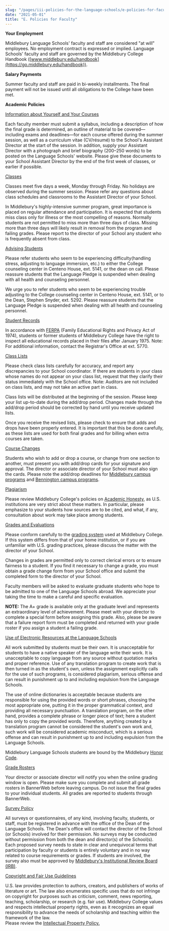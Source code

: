 ```yaml
---
slug: "/pages/iii-policies-for-the-language-schools/e-policies-for-faculty"
date: "2021-05-01"
title: "E. Policies for Faculty"
---
```


**Your Employment**

Middlebury Language Schools' faculty and staff are considered "at will" employees. No employment contract is expressed or implied. Language Schools' faculty and staff are governed by the Middlebury College Handbook ([www.middlebury.edu/handbook](https://go.middlebury.edu/handbook)).

**Salary Payments**

Summer faculty and staff are paid in bi-weekly installments. The final payment will not be issued until all obligations to the College have been met.

**Academic Policies**

<span style="text-decoration:underline">Information about Yourself and Your Courses</span>

Each faculty member must submit a syllabus, including a description of how the final grade is determined, an outline of material to be covered—including exams and deadlines—for each course offered during the summer session, as well as a curriculum vitae (CV/résumé) to the School's Assistant Director at the start of the session. In addition, supply your Assistant Director with a photograph and brief biography (200–250 words) to be posted on the Language Schools' website. Please give these documents to your School Assistant Director by the end of the first week of classes, or earlier if possible.

<span style="text-decoration:underline">Classes</span>

Classes meet five days a week, Monday through Friday. No holidays are observed during the summer session. Please refer any questions about class schedules and classrooms to the Assistant Director of your School.

In Middlebury's highly-intensive summer program, great importance is placed on regular attendance and participation. It is expected that students miss class only for illness or the most compelling of reasons. Normally students are not permitted to miss more than three days of class. Missing more than three days will likely result in removal from the program and failing grades. Please report to the director of your School any student who is frequently absent from class.

<span style="text-decoration:underline">Advising Students</span>

Please refer students who seem to be experiencing difficulty(handling stress, adjusting to language immersion, etc.) to either the College counseling center in Centeno House, ext. 5141, or the dean on call. Please reassure students that the Language Pledge is suspended when dealing with all health and counseling personnel.

We urge you to refer students who seem to be experiencing trouble adjusting to the College counseling center in Centeno House, ext. 5141, or to the Dean, Stephen Snyder, ext. 5292\. Please reassure students that the Language Pledge is suspended when dealing with all health and counseling personnel.

<span style="text-decoration:underline">Student Records</span>

In accordance with [FERPA](/pages/i-policies-for-all/records/ferpa) (Family Educational Rights and Privacy Act of 1974), students or former students of Middlebury College have the right to inspect all educational records placed in their files after January 1975\. Note: For additional information, contact the Registrar's Office at ext. 5770.

<span style="text-decoration:underline">Class Lists</span>

Please check class lists carefully for accuracy, and report any discrepancies to your School coordinator. If there are students in your class whose names do not appear on your class list, request that they clarify their status immediately with the School office. Note: Auditors are not included on class lists, and may not take an active part in class.

Class lists will be distributed at the beginning of the session. Please keep your list up-to-date during the add/drop period. Changes made through the add/drop period should be corrected by hand until you receive updated lists.

Once you receive the revised lists, please check to ensure that adds and drops have been properly entered. It is important that this be done carefully, as these lists are used for both final grades and for billing when extra courses are taken.

<span style="text-decoration:underline">Course Changes</span>

Students who wish to add or drop a course, or change from one section to another, must present you with add/drop cards for your signature and approval. The director or associate director of your School must also sign the cards. Please note the add/drop deadlines for [Middlebury campus programs](/pages/iii-policies-for-the-language-schools/b-academic-policies/b-4-registration) and [Bennington campus programs](/pages/iii-policies-for-the-language-schools/b-academic-policies/b-4-registration).

<span style="text-decoration:underline">Plagiarism</span>

Please review Middlebury College's policies on [Academic Honesty](/pages/ii-ug-college-policies/ug-policies/academics/acad-honesty), as U.S. institutions are very strict about these matters. In particular, please emphasize to your students how sources are to be cited, and what, if any, consultation about work may take place among students.

<span style="text-decoration:underline">Grades and Evaluations</span>

Please conform carefully to the [grading system](/pages/ii-ug-college-policies/ug-policies/academics/grades-transcripts) used at Middlebury College. If this system differs from that of your home institution, or if you are unfamiliar with U.S. grading practices, please discuss the matter with the director of your School.

Changes in grades are permitted only to correct clerical errors or to ensure fairness to a student. If you find it necessary to change a grade, you must obtain a grade change form from your School office and submit the completed form to the director of your School.

Faculty members will be asked to evaluate graduate students who hope to be admitted to one of the Language Schools abroad. We appreciate your taking the time to make a careful and specific evaluation.

**NOTE:** The A+ grade is available only at the graduate level and represents an extraordinary level of achievement. Please meet with your director to complete a special form before assigning this grade. Also, please be aware that a failure report form must be completed and returned with your grade roster if you assign a student a failing grade.

<span style="text-decoration:underline">Use of Electronic Resources at the Language Schools</span>

All work submitted by students must be their own. It is unacceptable for students to have a native speaker of the language write their work. It is unacceptable to copy language from any source without quotation marks and proper reference. Use of any translation program to create work that is then turned in as the student's own, unless the assignment explicitly calls for the use of such programs, is considered plagiarism, serious offense and can result in punishment up to and including expulsion from the Language Schools.

The use of online dictionaries is acceptable because students are responsible for using the provided words or short phrases, choosing the most appropriate one, putting it in the proper grammatical context, and providing all necessary punctuation. A translation program, on the other hand, provides a complete phrase or longer piece of text; here a student has only to copy the provided words. Therefore, anything created by a translation program cannot be considered the student's own work and, such work will be considered academic misconduct, which is a serious offense and can result in punishment up to and including expulsion from the Language Schools.

Middlebury Language Schools students are bound by the Middlebury [Honor Code](/pages/ii-ug-college-policies/ug-policies/academics/acad-honesty).   


<span style="text-decoration:underline">Grade Rosters</span>

Your director or associate director will notify you when the online grading window is open. Please make sure you complete and submit all grade rosters in BannerWeb before leaving campus. Do not issue the final grades to your individual students. All grades are reported to students through BannerWeb.

<span style="text-decoration:underline">Survey Policy</span>

All surveys or questionnaires, of any kind, involving faculty, students, or staff, must be registered in advance with the office of the Dean of the Language Schools. The Dean's office will contact the director of the School (or Schools) involved for their permission. No surveys may be conducted without permission from both the dean and director(s) of the School(s). Each proposed survey needs to state in clear and unequivocal terms that participation by faculty or students is entirely voluntary and in no way related to course requirements or grades. If students are involved, the survey also must be approved by [Middlebury's Institutional Review Board (IRB)](https://www.middlebury.edu/academics/resources/irb).

<span style="text-decoration:underline">Copyright and Fair Use Guidelines</span>

U.S. law provides protection to authors, creators, and publishers of works of literature or art. The law also enumerates specific uses that do not infringe on copyright for purposes such as criticism, comment, news reporting, teaching, scholarship, or research (e.g. fair use). Middlebury College values and respects intellectual property rights, even as it recognizes an equal responsibility to advance the needs of scholarship and teaching within the framework of the law.  
Please review the [Intellectual Property Policy.](/pages/i-policies-for-all/appropriate-use/intell-property)
